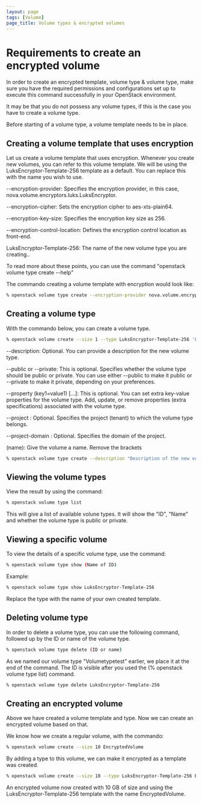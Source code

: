 ```yaml
---
layout: page
tags: [Volume]
page_title: Volume types & encrypted volumes
---
```


# Requirements to create an encrypted volume

In order to create an encrypted template, volume type & volume type, make sure you have the required permissions and configurations set up to execute this command successfully in your OpenStack environment.


It may be that you do not possess any volume types, if this is the case you have to create a volume type.

Before starting of a volume type, a volume template needs to be in place.

## Creating a volume template that uses encryption

Let us create a volume template that uses encryption. Whenever you create new volumes, you can refer to this volume template.
We will be using the LuksEncryptor-Template-256 template as a default. You can replace this with the name you wish to use.

--encryption-provider: Specifies the encryption provider, in this case, nova.volume.encryptors.luks.LuksEncryptor.

--encryption-cipher: Sets the encryption cipher to aes-xts-plain64.

--encryption-key-size: Specifies the encryption key size as 256.

--encryption-control-location: Defines the encryption control location as front-end.

LuksEncryptor-Template-256: The name of the new volume type you are creating..

To read more about these points, you can use the command "openstack volume type create --help"

The commando creating a volume template with encryption would look like:

```bash
% openstack volume type create --encryption-provider nova.volume.encryptors.luks.LuksEncryptor --encryption-cipher aes-xts-plain64 --encryption-key-size 256 --encryption-control-location front-end LuksEncryptor-Template-256
```

## Creating a volume type

With the commando below, you can create a volume type.

```bash
% openstack volume create --size 1 --type LuksEncryptor-Template-256 'Encrypted-Test-Volume'
```
--description: Optional. You can provide a description for the new volume type.

--public or --private: This is optional. Specifies whether the volume type should be public or private. You can use either 
--public to make it public or --private to make it private, depending on your preferences.

--property (key1=value1) [...]: This is optional. You can set extra key-value properties for the volume type. Add, update, or remove properties (extra specifications) associated with the volume type.

--project <project>: Optional. Specifies the project (tenant) to which the volume type belongs.

--project-domain <project-domain>: Optional. Specifies the domain of the project.

(name): Give the volume a name. Remove the brackets

```bash
% openstack volume type create --description "Description of the new volume type" --public --property key1=value1 --property key2=value2 NewVolumeType
```

## Viewing the volume types

View the result by using the command:

```bash
% openstack volume type list
```

This will give a list of available volune types. It will show the "ID", "Name"  and whether the volume type is public or private.

## Viewing a specific volume

To view the details of a specific volume type, use the command:

```bash
% openstack volume type show (Name of ID)
```

Example:

```bash
% openstack volume type show LuksEncryptor-Template-256
```
Replace the type with the name of your own created template.

## Deleting volume type

In order to delete a volume type, you can use the following command, followed up by the ID or name of the volume type.

```bash
% openstack volume type delete (ID or name)
```
As we named our volume type "Volumetypetest" earlier, we place it at the end of the command. The ID is visible after you used the (% openstack volume type list) command.

```bash
% openstack volume type delete LuksEncryptor-Template-256
```

## Creating an encrypted volume

Above we have created a volume template and type. Now we can create an encrypted volume based on that.

We know how we create a regular volume, with the commando:

```bash
% openstack volume create --size 10 EncryptedVolume
```
By adding a type to this volume, we can make it encrypted as a template was created.

```bash
% openstack volume create --size 10 --type LuksEncryptor-Template-256 EncryptedVolume
```
An encrypted volume now created with 10 GB of size and using the LuksEncryptor-Template-256 template with the name EncryptedVolume.